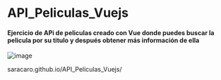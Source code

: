 # API_Peliculas_Vuejs


<h4>Ejercicio de APi de peliculas creado con Vue donde puedes buscar la pelicula por su titulo y después obtener más información de ella</h4>

![image](https://user-images.githubusercontent.com/98116459/212559447-0b46b93b-348a-4a52-8a6c-b62f16cce85b.png)

saracaro.github.io/API_Peliculas_Vuejs/
